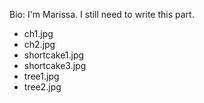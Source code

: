 <!--
    This is everything on the homepage.
    The top portion is your little bio box,
    and the bottom is the images included in the slideshow

    EXAMPLE:

    Bio: Hi!  I'm drunk!  That's pretty much all you need to know about me.

    * favoriteImage1.jpg
    * favimage2.png
    * anotherfavorite.jpg
-->

Bio: I'm Marissa.  I still need to write this part.

* ch1.jpg
* ch2.jpg
* shortcake1.jpg
* shortcake3.jpg
* tree1.jpg
* tree2.jpg

